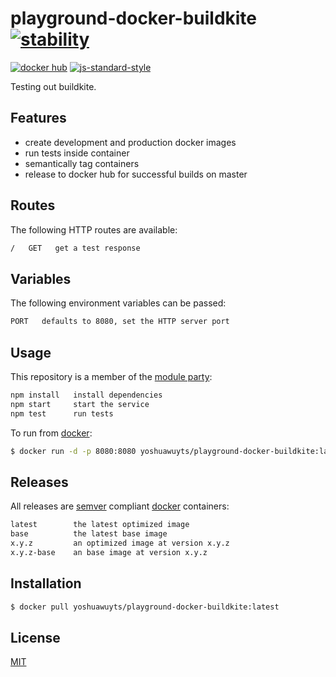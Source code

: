 # playground-docker-buildkite [![stability][0]][1]
[![docker hub][2]][3]
[![js-standard-style][10]][11]

Testing out buildkite.

## Features
- create development and production docker images
- run tests inside container
- semantically tag containers
- release to docker hub for successful builds on master

## Routes
The following HTTP routes are available:
```txt
/   GET   get a test response
```

## Variables
The following environment variables can be passed:
```txt
PORT   defaults to 8080, set the HTTP server port
```

## Usage
This repository is a member of the [module party](http://module.party/):
```txt
npm install   install dependencies
npm start     start the service
npm test      run tests
```
To run from [docker][docker]:
```sh
$ docker run -d -p 8080:8080 yoshuawuyts/playground-docker-buildkite:latest
```

## Releases
All releases are [semver][semver] compliant [docker][docker] containers:
```txt
latest        the latest optimized image
base          the latest base image
x.y.z         an optimized image at version x.y.z
x.y.z-base    an base image at version x.y.z
```

## Installation
```sh
$ docker pull yoshuawuyts/playground-docker-buildkite:latest
```

## License
[MIT](https://tldrlegal.com/license/mit-license)

[docker]: https://www.docker.com/
[semver]: http://semver.org/
[0]: https://img.shields.io/badge/stability-experimental-orange.svg?style=flat-square
[1]: https://nodejs.org/api/documentation.html#documentation_stability_index
[2]: https://img.shields.io/badge/docker-hub-blue.svg?style=flat-square
[3]: https://hub.docker.com/r/yoshuawuyts/playground-docker-buildkite/tags/
[10]: https://img.shields.io/badge/code%20style-standard-brightgreen.svg?style=flat-square
[11]: https://github.com/feross/standard
